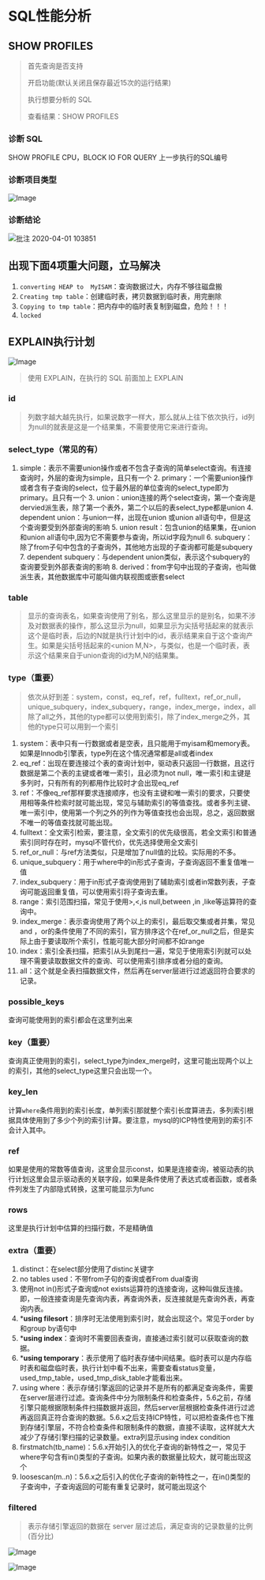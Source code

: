 # SQL性能分析

## SHOW PROFILES
> 首先查询是否支持
> 
> 开启功能(默认关闭且保存最近15次的运行结果)
> 
> 执行想要分析的 SQL
> 
> 查看结果：SHOW PROFILES

### 诊断 SQL
SHOW PROFILE CPU，BLOCK IO FOR QUERY 上一步执行的SQL编号

### 诊断项目类型
![Image](https://img-1301279461.cos.ap-nanjing.myqcloud.com/img/Image-1621330293701.png)

### 诊断结论
![批注 2020-04-01 103851](https://img-1301279461.cos.ap-nanjing.myqcloud.com/img/%E6%89%B9%E6%B3%A8-2020-04-01-103851.png)

## 出现下面4项重大问题，立马解决
1. `converting HEAP to  MyISAM`：查询数据过大，内存不够往磁盘搬
2. `Creating tmp table`：创建临时表，拷贝数据到临时表，用完删除
3. `Copying to tmp table`：把内存中的临时表复制到磁盘，危险！！！
4. `locked`
   

## EXPLAIN执行计划
![Image](https://img-1301279461.cos.ap-nanjing.myqcloud.com/img/Image-1621330697103.png)
> 使用 EXPLAIN，在执行的 SQL 前面加上 EXPLAIN

### id
> 列数字越大越先执行，如果说数字一样大，那么就从上往下依次执行，id列为null的就表是这是一个结果集，不需要使用它来进行查询。

### select_type（常见的有）
1. simple：表示不需要union操作或者不包含子查询的简单select查询。有连接查询时，外层的查询为simple，且只有一个
   2. primary：一个需要union操作或者含有子查询的select，位于最外层的单位查询的select_type即为primary。且只有一个
   3. union：union连接的两个select查询，第一个查询是dervied派生表，除了第一个表外，第二个以后的表select_type都是union
   4. dependent union：与union一样，出现在union 或union all语句中，但是这个查询要受到外部查询的影响
   5. union result：包含union的结果集，在union和union all语句中,因为它不需要参与查询，所以id字段为null
   6. subquery：除了from子句中包含的子查询外，其他地方出现的子查询都可能是subquery
   7. dependent subquery：与dependent union类似，表示这个subquery的查询要受到外部表查询的影响
   8. derived：from字句中出现的子查询，也叫做派生表，其他数据库中可能叫做内联视图或嵌套select

### table
> 显示的查询表名，如果查询使用了别名，那么这里显示的是别名，如果不涉及对数据表的操作，那么这显示为null，如果显示为尖括号括起来的<derived N>就表示这个是临时表，后边的N就是执行计划中的id，表示结果来自于这个查询产生。如果是尖括号括起来的<union M,N>，与<derived N>类似，也是一个临时表，表示这个结果来自于union查询的id为M,N的结果集。

### type（重要）
> 依次从好到差：system，const，eq_ref，ref，fulltext，ref_or_null，unique_subquery，index_subquery，range，index_merge，index，all
> 除了all之外，其他的type都可以使用到索引，除了index_merge之外，其他的type只可以用到一个索引
1. system：表中只有一行数据或者是空表，且只能用于myisam和memory表。如果是Innodb引擎表，type列在这个情况通常都是all或者index
2. eq_ref：出现在要连接过个表的查询计划中，驱动表只返回一行数据，且这行数据是第二个表的主键或者唯一索引，且必须为not null，唯一索引和主键是多列时，只有所有的列都用作比较时才会出现eq_ref
3. ref：不像eq_ref那样要求连接顺序，也没有主键和唯一索引的要求，只要使用相等条件检索时就可能出现，常见与辅助索引的等值查找。或者多列主键、唯一索引中，使用第一个列之外的列作为等值查找也会出现，总之，返回数据不唯一的等值查找就可能出现。
4. fulltext：全文索引检索，要注意，全文索引的优先级很高，若全文索引和普通索引同时存在时，mysql不管代价，优先选择使用全文索引
5. ref_or_null：与ref方法类似，只是增加了null值的比较。实际用的不多。
6. unique_subquery：用于where中的in形式子查询，子查询返回不重复值唯一值
7. index_subquery：用于in形式子查询使用到了辅助索引或者in常数列表，子查询可能返回重复值，可以使用索引将子查询去重。
8. range：索引范围扫描，常见于使用>,<,is null,between ,in ,like等运算符的查询中。
9. index_merge：表示查询使用了两个以上的索引，最后取交集或者并集，常见and ，or的条件使用了不同的索引，官方排序这个在ref_or_null之后，但是实际上由于要读取所个索引，性能可能大部分时间都不如range
10. index：索引全表扫描，把索引从头到尾扫一遍，常见于使用索引列就可以处理不需要读取数据文件的查询、可以使用索引排序或者分组的查询。
11. all：这个就是全表扫描数据文件，然后再在server层进行过滤返回符合要求的记录。

### possible_keys
查询可能使用到的索引都会在这里列出来

### key（重要）
查询真正使用到的索引，select_type为index_merge时，这里可能出现两个以上的索引，其他的select_type这里只会出现一个。

### key_len
计算`where`条件用到的索引长度，单列索引那就整个索引长度算进去，多列索引根据具体使用到了多少个列的索引计算。要注意，mysql的ICP特性使用到的索引不会计入其中。

### ref
如果是使用的常数等值查询，这里会显示const，如果是连接查询，被驱动表的执行计划这里会显示驱动表的关联字段，如果是条件使用了表达式或者函数，或者条件列发生了内部隐式转换，这里可能显示为func

### rows
这里是执行计划中估算的扫描行数，不是精确值

### extra（重要）
1. distinct：在select部分使用了distinc关键字
2. no tables used：不带from子句的查询或者From dual查询
3. 使用not in()形式子查询或not exists运算符的连接查询，这种叫做反连接。即，一般连接查询是先查询内表，再查询外表，反连接就是先查询外表，再查询内表。
4. ***using filesort**：排序时无法使用到索引时，就会出现这个。常见于order by和group by语句中
5. ***using index**：查询时不需要回表查询，直接通过索引就可以获取查询的数据。
6. ***using temporary**：表示使用了临时表存储中间结果。临时表可以是内存临时表和磁盘临时表，执行计划中看不出来，需要查看status变量，used_tmp_table，used_tmp_disk_table才能看出来。
7. using where：表示存储引擎返回的记录并不是所有的都满足查询条件，需要在server层进行过滤。查询条件中分为限制条件和检查条件，5.6之前，存储引擎只能根据限制条件扫描数据并返回，然后server层根据检查条件进行过滤再返回真正符合查询的数据。5.6.x之后支持ICP特性，可以把检查条件也下推到存储引擎层，不符合检查条件和限制条件的数据，直接不读取，这样就大大减少了存储引擎扫描的记录数量。extra列显示using index condition
8. firstmatch(tb_name)：5.6.x开始引入的优化子查询的新特性之一，常见于where字句含有in()类型的子查询。如果内表的数据量比较大，就可能出现这个
9. loosescan(m..n)：5.6.x之后引入的优化子查询的新特性之一，在in()类型的子查询中，子查询返回的可能有重复记录时，就可能出现这个

### filtered
> 表示存储引擎返回的数据在 server 层过滤后，满足查询的记录数量的比例(百分比)

![Image](https://img-1301279461.cos.ap-nanjing.myqcloud.com/img/Image-1621331592767.png)

![Image](https://img-1301279461.cos.ap-nanjing.myqcloud.com/img/Image-1621331603293.png)